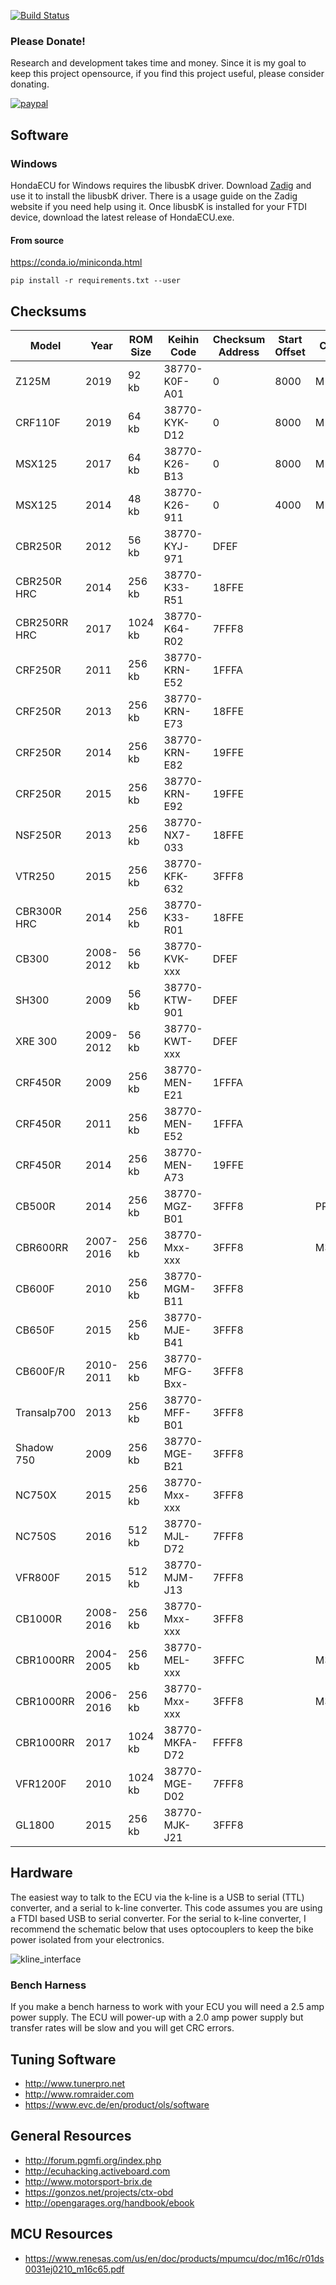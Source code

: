 [![Build Status](https://ci.appveyor.com/api/projects/status/rigvo8jwvgaxcbtp?svg=true)](https://ci.appveyor.com/project/RyanHope/hondaecu)

### Please Donate!

Research and development takes time and money. Since it is my goal to keep this project opensource, if you find this project useful, please consider donating.

[![paypal](https://www.paypalobjects.com/en_US/i/btn/btn_donateCC_LG.gif)](https://www.paypal.com/cgi-bin/webscr?cmd=_s-xclick&hosted_button_id=XL3H864LE567E)

## Software

### Windows

HondaECU for Windows requires the libusbK driver. Download [Zadig](https://zadig.akeo.ie/) and use it to install the libusbK driver. There is a usage guide on the Zadig website if you need help using it. Once libusbK is installed for your FTDI device, download the latest release of HondaECU.exe.


#### From source

 https://conda.io/miniconda.html

 ```
pip install -r requirements.txt --user
 ```

## Checksums

| Model        | Year      | ROM Size | Keihin Code    | Checksum<br>Address | Start<br>Offset | CPU    | Pinout<br>(Gnd,+12,Kline) |
|--------------|-----------|----------|----------------|------------------|--------|--------|----------------|
| Z125M        | 2019      | 92 kb    | 38770-K0F-A01  | 0                | 8000   | M16C   | 10,1,30        |
| CRF110F      | 2019      | 64 kb    | 38770-KYK-D12  | 0                | 8000   | M16C   | 10,1,30        |
| MSX125       | 2017      | 64 kb    | 38770-K26-B13  | 0                | 8000   | M16C   | 10,1,30        |
| MSX125       | 2014      | 48 kb    | 38770-K26-911  | 0                | 4000   | M16C   | 10,1,30        |
| CBR250R      | 2012      | 56 kb    | 38770-KYJ-971  | DFEF             |        |        |                |
| CBR250R HRC  | 2014      | 256 kb   | 38770-K33-R51  | 18FFE            |        |        |                |
| CBR250RR HRC | 2017      | 1024 kb  | 38770-K64-R02  | 7FFF8            |        |        |                |
| CRF250R      | 2011      | 256 kb   | 38770-KRN-E52  | 1FFFA            |        |        |                |
| CRF250R      | 2013      | 256 kb   | 38770-KRN-E73  | 18FFE            |        |        |                |
| CRF250R      | 2014      | 256 kb   | 38770-KRN-E82  | 19FFE            |        |        |                |
| CRF250R      | 2015      | 256 kb   | 38770-KRN-E92  | 19FFE            |        |        |                |
| NSF250R      | 2013      | 256 kb   | 38770-NX7-033  | 18FFE            |        |        |                |
| VTR250       | 2015      | 256 kb   | 38770-KFK-632  | 3FFF8            |        |        |                |
| CBR300R HRC  | 2014      | 256 kb   | 38770-K33-R01  | 18FFE            |        |        |                |
| CB300        | 2008-2012 | 56 kb    | 38770-KVK-xxx  | DFEF             |        |        |                |
| SH300        | 2009      | 56 kb    | 38770-KTW-901  | DFEF             |        |        |                |
| XRE 300      | 2009-2012 | 56 kb    | 38770-KWT-xxx  | DFEF             |        |        |                |
| CRF450R      | 2009      | 256 kb   | 38770-MEN-E21  | 1FFFA            |        |        |                |
| CRF450R      | 2011      | 256 kb   | 38770-MEN-E52  | 1FFFA            |        |        |                |
| CRF450R      | 2014      | 256 kb   | 38770-MEN-A73  | 19FFE            |        |        |                |
| CB500R       | 2014      | 256 kb   | 38770-MGZ-B01  | 3FFF8            |        | PPC    | 12,23,25       |
| CBR600RR     | 2007-2016 | 256 kb   | 38770-Mxx-xxx  | 3FFF8            |        | M32R   |                |
| CB600F       | 2010      | 256 kb   | 38770-MGM-B11  | 3FFF8            |        |        |                |
| CB650F       | 2015      | 256 kb   | 38770-MJE-B41  | 3FFF8            |        |        |                |
| CB600F/R     | 2010-2011 | 256 kb   | 38770-MFG-Bxx- | 3FFF8            |        |        |                |
| Transalp700  | 2013      | 256 kb   | 38770-MFF-B01  | 3FFF8            |        |        |                |
| Shadow 750   | 2009      | 256 kb   | 38770-MGE-B21  | 3FFF8            |        |        |                |
| NC750X       | 2015      | 256 kb   | 38770-Mxx-xxx  | 3FFF8            |        |        |                |
| NC750S       | 2016      | 512 kb   | 38770-MJL-D72  | 7FFF8            |        |        |                |
| VFR800F      | 2015      | 512 kb   | 38770-MJM-J13  | 7FFF8            |        |        |                |
| CB1000R      | 2008-2016 | 256 kb   | 38770-Mxx-xxx  | 3FFF8            |        |        |                |
| CBR1000RR    | 2004-2005 | 256 kb   | 38770-MEL-xxx  | 3FFFC            |        | M32R   |                |
| CBR1000RR    | 2006-2016 | 256 kb   | 38770-Mxx-xxx  | 3FFF8            |        | M32R   |                |
| CBR1000RR    | 2017      | 1024 kb  | 38770-MKFA-D72 | FFFF8            |        |        |                |
| VFR1200F     | 2010      | 1024 kb  | 38770-MGE-D02  | 7FFF8            |        |        |                |
| GL1800       | 2015      | 256 kb   | 38770-MJK-J21  | 3FFF8            |        |        |                |

## Hardware

The easiest way to talk to the ECU via the k-line is a USB to serial (TTL) converter, and a serial to k-line converter. This code assumes you are using a FTDI based USB to serial converter. For the serial to k-line converter, I recommend the schematic below that uses optocouplers to keep the bike power isolated from your electronics.

![kline_interface](http://projects.gonzos.net/wp-content/uploads/2017/04/CTX-kline-interface-1024x514.png)

### Bench Harness

If you make a bench harness to work with your ECU you will need a 2.5 amp power supply. The ECU will power-up with a 2.0 amp power supply but transfer rates will be slow and you will get CRC errors.

## Tuning Software

* http://www.tunerpro.net
* http://www.romraider.com
* https://www.evc.de/en/product/ols/software


## General Resources

* http://forum.pgmfi.org/index.php
* http://ecuhacking.activeboard.com
* http://www.motorsport-brix.de
* https://gonzos.net/projects/ctx-obd
* http://opengarages.org/handbook/ebook

## MCU Resources

* https://www.renesas.com/us/en/doc/products/mpumcu/doc/m16c/r01ds0031ej0210_m16c65.pdf
